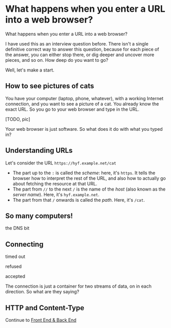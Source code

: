 # What happens when you enter a URL into a web browser?

<!--
  Key points:
  - the structure of a URL (scheme, host, path)
  - finding a host with DNS
  - establishing a connection
  - Content-Type instead of file extension
  - an HTTP GET request/response, at the most simple level
 -->

What happens when you enter a URL into a web browser?

I have used this as an interview question before. There isn't a single definitive correct way to answer this question, because for each piece of the answer, you can either stop there, or dig deeper and uncover more pieces, and so on. How deep do you want to go?

Well, let's make a start.

## How to see pictures of cats

You have your computer (laptop, phone, whatever), with a working Internet connection, and you want to see a picture of a cat. You already know the exact URL. So you go to your web browser and type in the URL.

[TODO, pic]

Your web browser is just software. So what does it do with what you typed in?

## Understanding URLs

Let's consider the URL `https://hyf.example.net/cat`

- The part up to the `:` is called the _scheme_: here, it's `https`. It tells the browser how to interpret the rest of the URL, and also how to actually go about fetching the resource at that URL.
- The part from `//` to the next `/` is the name of the _host_ (also known as the _server name_). Here, it's `hyf.example.net`.
- The part from that `/` onwards is called the _path_. Here, it's `/cat`.

## So many computers!

the DNS bit

## Connecting

timed out

refused

accepted

The connection is just a container for two streams of data, on in each direction. So what are they saying?

## HTTP and Content-Type

Continue to [Front End & Back End](../3-front-end-and-back-end/README.md)
